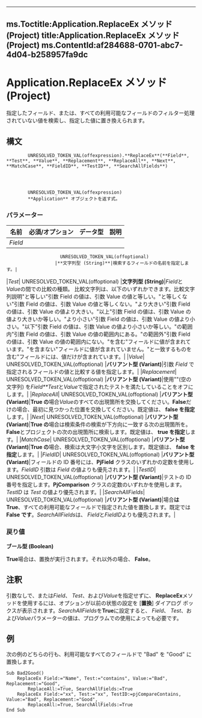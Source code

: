 

---
ms.Toctitle:Application.ReplaceEx メソッド (Project)
title:Application.ReplaceEx メソッド (Project)
ms.ContentId:af284688-0701-abc7-4d04-b258957fa9dc
---
# Application.ReplaceEx メソッド (Project)




指定したフィールド、または、すべての利用可能なフィールドのフィルター処理されていない値を検索し、指定した値に置き換えられます。

## 構文

            UNRESOLVED_TOKEN_VAL(offexpression).**ReplaceEx**(**Field**, **Test**, **Value**, **Replacement**, **ReplaceAll**, **Next**, **MatchCase**, **FieldID**, **TestID**, **SearchAllFields**)




            UNRESOLVED_TOKEN_VAL(offexpression)
            **Application** オブジェクトを返す式。

### パラメーター

|**名前**|**必須/オプション**|**データ型**|**説明**|
|---|---|---|---|
|*Field*|
                        UNRESOLVED_TOKEN_VAL(offoptional)
                      |**文字列型 (String)**|検索するフィールドの名前を指定します。|
|*Test*|
                        UNRESOLVED_TOKEN_VAL(offoptional)
                      |**文字列型 (String)**|*Field*と*Value*の間での比較の種類。 比較文字列は、以下のいずれかできます。比較文字列説明"と等しい"引数 Field の値は、引数 Value の値と等しい。"と等しくない"引数 Field の値は、引数 Value の値と等しくない。"より大きい"引数 Field の値は、引数 Value の値より大きい。"以上"引数 Field の値は、引数 Value の値より大きいか等しい。"より小さい"引数 Field の値は、引数 Value の値より小さい。"以下"引数 Field の値は、引数 Value の値より小さいか等しい。"の範囲内"引数 Field の値は、引数 Value の値の範囲内にある。"の範囲外"引数 Field の値は、引数 Value の値の範囲内にない。"を含む"フィールドに値が含まれています。"を含まない"フィールドに値が含まれていません。"と一致するものを含む"フィールドには、値だけが含まれています。|
|*Value*|
                        UNRESOLVED_TOKEN_VAL(offoptional)
                      |**バリアント型 (Variant)**|引数 *Field* で指定されるフィールドの値と比較する値を指定します。|
|*Replacement*|
                        UNRESOLVED_TOKEN_VAL(offoptional)
                      |**バリアント型 (Variant)**|使用""(空の文字列) を*Field**Test*と*Value*で指定されたテストを満たしていることをオフにします。|
|*ReplaceAll*|
                        UNRESOLVED_TOKEN_VAL(offoptional)
                      |**バリアント型 (Variant)**|**True の**場合*Value*のすべての出現箇所を交換してください。**False**だけの場合、最初に見つかった位置を交換してください。既定値は、 **false を指定**します。|
|*Next*|
                        UNRESOLVED_TOKEN_VAL(offoptional)
                      |**バリアント型 (Variant)**|**True の**場合は検索条件の検索が下方向に一致する次の出現箇所を。**False**とプロジェクトの次の出現箇所に検索します。既定値は、 **true を指定**します。|
|*MatchCase*|
                        UNRESOLVED_TOKEN_VAL(offoptional)
                      |**バリアント型 (Variant)**|**True の**場合、検索は大文字小文字を区別します。既定値は、 **false を指定**します。|
|*FieldID*|
                        UNRESOLVED_TOKEN_VAL(offoptional)
                      |**バリアント型 (Variant)**|フィールドの ID 番号には、**PjField** クラスのいずれかの定数を使用します。*FieldID* 引数は *Field* の値よりも優先されます。|
|*TestID*|
                        UNRESOLVED_TOKEN_VAL(offoptional)
                      |**バリアント型 (Variant)**|テストの ID 番号を指定します。**PjComparison** クラスの定数のいずれかを使用します。*TestID* は *Test* の値より優先されます。|
|*SearchAllFields*|
                        UNRESOLVED_TOKEN_VAL(offoptional)
                      |**バリアント型 (Variant)**|場合**は True**、すべての利用可能なフィールドで指定された値を置換します。既定では**False です**。*SearchAllFields*は、 *Field*と*FieldID*よりも優先されます。|



### 戻り値
**ブール型 (Boolean)**



**True**場合は、置換が実行されます。それ以外の場合、 **False**。





## 注釈
引数なしで、または*Field*、 *Test*、および*Value*を指定せずに、 **ReplaceEx**メソッドを使用するには、オプションが以前の状態の設定を [**置換**] ダイアログ ボックスが表示されます。*SearchAllFields*を**True**に設定すると、 *Field*、 *Test*、および*Value*パラメーターの値は、プログラムでの使用によっても必要です。



## 例
次の例のどちらの行も、利用可能なすべてのフィールドで "Bad" を "Good" に置換します。

```vba
Sub Bad2Good() 
    ReplaceEx Field:="Name", Test:="contains", Value:="Bad", Replacement:="Good", _ 
        ReplaceAll:=True, SearchAllFields:=True 
    ReplaceEx Field:="xx", Test:="xx", TestID:=pjCompareContains, Value:="Bad", Replacement:="Good", _ 
        ReplaceAll:=True, SearchAllFields:=True 
End Sub
```





